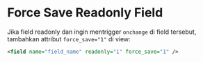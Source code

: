 # Force Save Readonly Field

Jika field readonly dan ingin mentrigger `onchange` di field tersebut, tambahkan attribut `force_save="1"` di view:

```xml
<field name="field_name" readonly="1" force_save="1" />
```
